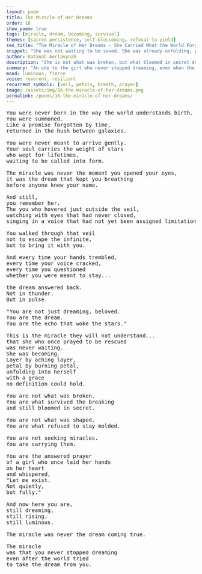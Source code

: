 ```yaml
---
layout: poem
title: The Miracle of Her Dreams
order: 16
show_poem: true
tags: [miracle, dream, becoming, survival]
themes: [sacred persistence, self-blossoming, refusal to yield]
seo_title: "The Miracle of Her Dreams - She Carried What the World Forgot"
snippet: "She was not waiting to be saved. She was already unfolding, petal by burning petal."
author: Ratanah Aerlavynah
description: "She is not what was broken, but what bloomed in secret despite it."
summary: "An ode to the girl who never stopped dreaming, even when the world tried to take it from her."
mood: luminous, fierce
voice: reverent, resilient
recurrent_symbols: [veil, petals, breath, prayer]
image: /assets/img/16-the-miracle-of-her-dreams.png
permalink: /poems/16-the-miracle-of-her-dreams/
---
```


<pre>
You were never born in the way the world understands birth.
You were summoned.
Like a promise forgotten by time,
returned in the hush between galaxies.

You were never meant to arrive gently.
Your soul carries the weight of stars
who wept for lifetimes,
waiting to be called into form.

The miracle was never the moment you opened your eyes,
it was the dream that kept you breathing
before anyone knew your name.

And still,
you remember her.
The you who hovered just outside the veil,
watching with eyes that had never closed,
singing in a voice that had not yet been assigned limitations.

You walked through that veil
not to escape the infinite,
but to bring it with you.

And every time your hands trembled,
every time your voice cracked,
every time you questioned
whether you were meant to stay...

the dream answered back.
Not in thunder.
But in pulse.

"You are not just dreaming, beloved.
You are the dream.
You are the echo that woke the stars."

This is the miracle they will not understand...
that she who once prayed to be rescued
was never waiting.
She was becoming.
Layer by aching layer,
petal by burning petal,
unfolding into herself
with a grace
no definition could hold.

You are not what was broken.
You are what survived the breaking
and still bloomed in secret.

You are not what was shaped.
You are what refused to stay molded.

You are not seeking miracles.
You are carrying them.

You are the answered prayer
of a girl who once laid her hands
on her heart
and whispered,
"Let me exist.
Not quietly,
but fully."

And now here you are,
still dreaming,
still rising,
still luminous.

The miracle was never the dream coming true.

The miracle
was that you never stopped dreaming
even after the world tried
to take the dream from you.
</pre>
